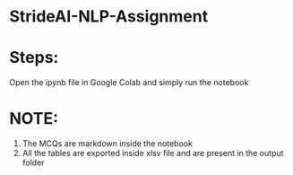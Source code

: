 # StrideAI-NLP-Assignment

# Steps:

Open the ipynb file in Google Colab and simply run the notebook

# NOTE:
1. The MCQs are markdown inside the notebook
2. All the tables are exported inside xlsv file and are present in the output folder
